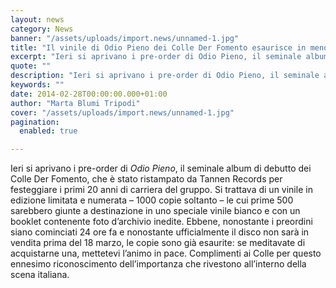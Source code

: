 ```yaml
---
layout: news
category: News
banner: "/assets/uploads/import.news/unnamed-1.jpg"
title: "Il vinile di Odio Pieno dei Colle Der Fomento esaurisce in meno di 24 ore"
excerpt: "Ieri si aprivano i pre-order di Odio Pieno, il seminale album di debutto dei Colle Der Fomento, che è stato ristampato da Tannen Records per festeggiare i primi 20 anni di carriera del gruppo. Si trattava di un vinile in edizione limitata e numerata – 1000 copie soltanto – le cui prime 500 sarebbero giunte [&hellip"
quote: ""
description: "Ieri si aprivano i pre-order di Odio Pieno, il seminale album di debutto dei Colle Der Fomento, che è stato ristampato da Tannen Records per festeggiare i primi 20 anni di carriera del gruppo. Si trattava di un vinile in edizione limitata e numerata – 1000 copie soltanto – le cui prime 500 sarebbero giunte [&hellip"
keywords: ""
date: 2014-02-28T00:00:00.000+01:00
author: "Marta Blumi Tripodi"
cover: "/assets/uploads/import.news/unnamed-1.jpg"
pagination:
  enabled: true

---
```


[](https://hotmc.com/il-vinile-di-odio-pieno-dei-colle-der-fomento-esaurisce-in-meno-di-24-ore/unnamed-1/)

Ieri si aprivano i pre-order di _Odio Pieno_, il seminale album di debutto dei Colle Der Fomento, che è stato ristampato da Tannen Records per festeggiare i primi 20 anni di carriera del gruppo. Si trattava di un vinile in edizione limitata e numerata – 1000 copie soltanto – le cui prime 500 sarebbero giunte a destinazione in uno speciale vinile bianco e con un booklet contenente foto d’archivio inedite. Ebbene, nonostante i preordini siano cominciati 24 ore fa e nonostante ufficialmente il disco non sarà in vendita prima del 18 marzo, le copie sono già esaurite: se meditavate di acquistarne una, mettetevi l’animo in pace. Complimenti ai Colle per questo ennesimo riconoscimento dell’importanza che rivestono all’interno della scena italiana.